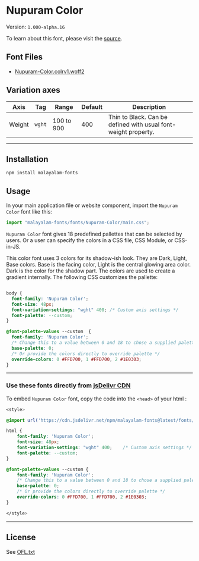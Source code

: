# Nupuram Color

Version: `1.000-alpha.16`

To learn about this font, please visit the [source](https://gitlab.com/smc/fonts/Nupuram).

## Font Files

* [Nupuram-Color.colrv1.woff2](Nupuram-Color.colrv1.woff2)

## Variation axes

| Axis       | Tag    | Range        | Default | Description                                                     |
| ---------- | ------ | ------------ | ------- | --------------------------------------------------------------- |
| Weight  | `wght` | 100 to 900       | 400       | Thin to Black. Can be defined with usual font-weight property. 

---

## Installation

```shell
npm install malayalam-fonts
```
## Usage

In your main application file or website component, import the `Nupuram Color` font like this:

```javascript
import "malayalam-fonts/fonts/Nupuram-Color/main.css";
```
`Nupuram Color` font gives 18 predefined pallettes that can be selected by users. Or a user can specify the colors in a CSS file, CSS Module, or CSS-in-JS.

This color font uses 3 colors for its shadow-ish look. They are Dark, Light, Base colors. Base is the facing color, Light is the central glowing area color. Dark is the color for the shadow part. The colors are used to create a gradient internally.
The following CSS customizes the pallette:

```css

body {
  font-family: 'Nupuram Color';
  font-size: 48px;
  font-variation-settings: "wght" 400; /* Custom axis settings */
  font-palette: --custom;
}

@font-palette-values --custom  {
  font-family: 'Nupuram Color';
  /* Change this to a value between 0 and 18 to chose a supplied palette. */
  base-palette: 0;
  /* Or provide the colors directly to override palette */
  override-colors: 0 #FFD700, 1 #FFD700, 2 #1E0303;
}

```
---

### Use these fonts directly from [jsDelivr CDN](https://www.jsdelivr.com/package/npm/malayalam-fonts)

To embed `Nupuram Color` font, copy the code into the `<head>` of your html :

````css
<style>

@import url('https://cdn.jsdelivr.net/npm/malayalam-fonts@latest/fonts/Nupuram-Color/main.min.css');

html {
	font-family: 'Nupuram Color';
	font-size: 48px;
	font-variation-settings: "wght" 400;	/* Custom axis settings */
	font-palette: --custom;
}

@font-palette-values --custom {
	font-family: 'Nupuram Color';
	/* Change this to a value between 0 and 18 to chose a supplied palette. */
	base-palette: 0;
	/* Or provide the colors directly to override palette */
	override-colors: 0 #FFD700, 1 #FFD700, 2 #1E0303;
}

</style>
````
---
## License

See [OFL.txt](OFL.txt)